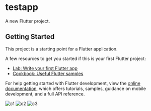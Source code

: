 # testapp

A new Flutter project.

## Getting Started

This project is a starting point for a Flutter application.

A few resources to get you started if this is your first Flutter project:

- [Lab: Write your first Flutter app](https://docs.flutter.dev/get-started/codelab)
- [Cookbook: Useful Flutter samples](https://docs.flutter.dev/cookbook)

For help getting started with Flutter development, view the
[online documentation](https://docs.flutter.dev/), which offers tutorials,
samples, guidance on mobile development, and a full API reference.

![c1](https://user-images.githubusercontent.com/52458696/232164618-2444d4e8-055f-4451-a5ad-ca2c375f5cd1.PNG)
![c2](https://user-images.githubusercontent.com/52458696/232164624-0a1048e6-a2c6-49d4-b018-5bc91906a4e7.PNG)
![c3](https://user-images.githubusercontent.com/52458696/232164627-c237e74f-1297-4ca6-9d17-109c7ba7a35b.PNG)
